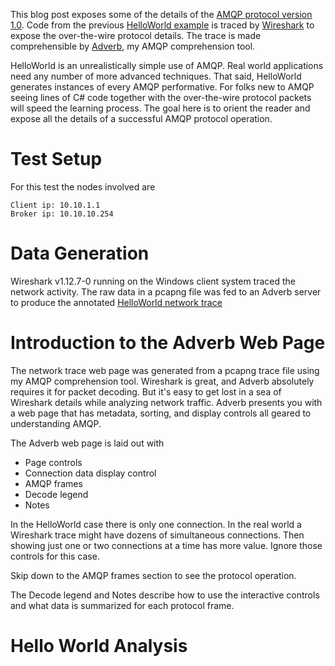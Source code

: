 This blog post exposes some of the details of the [AMQP protocol version 1.0](http://docs.oasis-open.org/amqp/core/v1.0/os/amqp-core-complete-v1.0-os.pdf). Code from the previous [HelloWorld example](https://people.apache.org/~chug/blog/wordpress-01/helloworld.cs.html) is traced by [Wireshark](https://www.wireshark.org/) to expose the over-the-wire protocol details. The trace is made comprehensible by [Adverb](https://github.com/ChugR/Adverb), my AMQP comprehension tool. 

HelloWorld is an unrealistically simple use of AMQP. Real world applications need any number of more advanced techniques. That said, HelloWorld generates instances of every AMQP performative. For folks new to AMQP seeing lines of C# code together with the over-the-wire protocol packets will speed the learning process. The goal here is to orient the reader and expose all the details of a successful AMQP protocol operation. 

# Test Setup

For this test the nodes involved are

    Client ip: 10.10.1.1
    Broker ip: 10.10.10.254

# Data Generation

Wireshark v1.12.7-0 running on the Windows client system traced the network activity. The raw data in a pcapng file was fed to an Adverb server to produce the annotated [HelloWorld network trace](https://people.apache.org/~chug/blog/wordpress-03/helloworld.html)

# Introduction to the Adverb Web Page

The network trace web page was generated from a  pcapng trace file using my  AMQP comprehension tool. Wireshark is great, and Adverb absolutely requires it for packet decoding. But it's easy to get lost in a sea of Wireshark details while analyzing network traffic. Adverb presents you with a web page that has metadata, sorting, and display controls all geared to understanding AMQP.

The Adverb web page is laid out with

* Page controls
* Connection data display control
* AMQP frames
* Decode legend
* Notes

In the HelloWorld case there is only one connection. In the real world a Wireshark trace might have dozens of simultaneous connections. Then showing just one or two connections at a time has more value. Ignore those controls for this case.

Skip down to the AMQP frames section to see the protocol operation. 

The Decode legend and Notes describe how to use the interactive controls and what data is summarized for each protocol frame.

# Hello World Analysis
